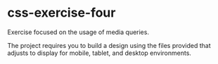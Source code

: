 # css-exercise-four
Exercise focused on the usage of media queries.

The project requires you to build a design using the files provided that adjusts to display for mobile, tablet, and desktop environments.
